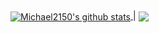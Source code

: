 <a href="https://github.com/Michael2150/github-readme-stats">
  <img align="center" src="https://github-readme-stats.vercel.app/api?username=Michael2150&show_icons=true&include_all_commits=true&theme=buefy&hide_border=true" alt="Michael2150's github stats" />
</a> 
| 
<a href="https://github.com/Michael2150/github-readme-stats">
  <img align="center" src="https://github-readme-stats.vercel.app/api/top-langs/?username=Michael2150&layout=compact&theme=buefy&hide_border=true" />
</a>
